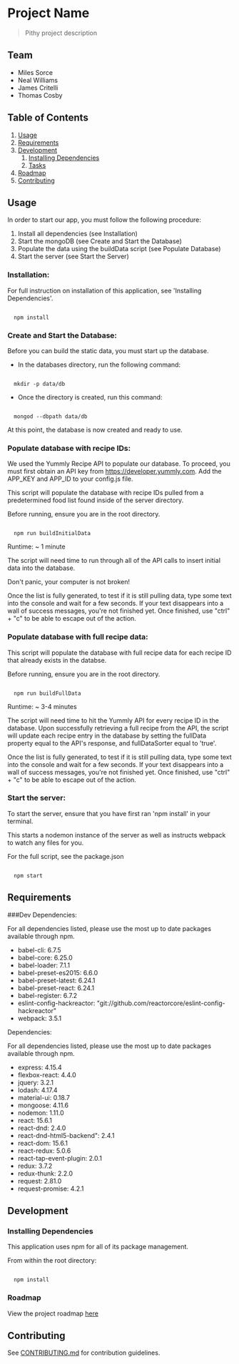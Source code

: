 # Project Name

> Pithy project description

## Team

  - Miles Sorce
  - Neal Williams
  - James Critelli
  - Thomas Cosby

## Table of Contents

1. [Usage](#Usage)
1. [Requirements](#requirements)
1. [Development](#development)
    1. [Installing Dependencies](#installing-dependencies)
    1. [Tasks](#tasks)
1. [Roadmap](#roadmap)
1. [Contributing](#contributing)

## Usage

In order to start our app, you must follow the following procedure:

1. Install all dependencies (see Installation)
2. Start the mongoDB (see Create and Start the Database)
3. Populate the data using the buildData script (see Populate Database)
4. Start the server (see Start the Server)



### Installation:

For full instruction on installation of this application, see 'Installing Dependencies'.

~~~~~~~~~~~~

  npm install

~~~~~~~~~~~~



### Create and Start the Database:

Before you can build the static data, you must start up the database.

- In the databases directory, run the following command:

~~~~~~~~~~~~

  mkdir -p data/db

~~~~~~~~~~~~

- Once the directory is created, run this command:

~~~~~~~~~~~~

  mongod --dbpath data/db

~~~~~~~~~~~~

At this point, the database is now created and ready to use.



### Populate database with recipe IDs: 

We used the Yummly Recipe API to populate our database. To proceed, you must first obtain an API key from https://developer.yummly.com. Add the APP_KEY and APP_ID to your config.js file.

This script will populate the database with recipe IDs pulled from a predetermined food list found inside of the server directory.

Before running, ensure you are in the root directory.

~~~~~~~~~~~~

  npm run buildInitialData

~~~~~~~~~~~~

Runtime:  ~ 1 minute

The script will need time to run through all of the API calls to insert initial data into the database.

Don't panic, your computer is not broken!

Once the list is fully generated, to test if it is still pulling data, type some text into the console and wait for a few seconds.  If your text disappears into a wall of success messages, you're not finished yet.  Once finished, use "ctrl" + "c" to be able to escape out of the action.



### Populate database with full recipe data: 

This script will populate the database with full recipe data for each recipe ID that already exists in the databse.

Before running, ensure you are in the root directory.

~~~~~~~~~~~~

  npm run buildFullData

~~~~~~~~~~~~

Runtime:  ~ 3-4 minutes

The script will need time to hit the Yummly API for every recipe ID in the database. Upon successfully retrieving a full recipe from the API, the script will update each recipe entry in the database by setting the fullData property equal to the API's response, and fullDataSorter equal to 'true'.

Once the list is fully generated, to test if it is still pulling data, type some text into the console and wait for a few seconds.  If your text disappears into a wall of success messages, you're not finished yet.  Once finished, use "ctrl" + "c" to be able to escape out of the action.



### Start the server:

To start the server, ensure that you have first ran 'npm install' in your terminal.

This starts a nodemon instance of the server as well as instructs webpack to watch any files for you.

For the full script, see the package.json

~~~~~~~~~~~~

  npm start

~~~~~~~~~~~~



## Requirements

###Dev Dependencies:

For all dependencies listed, please use the most up to date packages available through npm.

- babel-cli: 6.7.5 
- babel-core: 6.25.0 
- babel-loader: 7.1.1 
- babel-preset-es2015: 6.6.0 
- babel-preset-latest: 6.24.1 
- babel-preset-react: 6.24.1 
- babel-register: 6.7.2 
- eslint-config-hackreactor: "git://github.com/reactorcore/eslint-config-hackreactor"
- webpack: 3.5.1 

Dependencies:

For all dependencies listed, please use the most up to date packages available through npm.

- express: 4.15.4
- flexbox-react: 4.4.0
- jquery: 3.2.1
- lodash: 4.17.4
- material-ui: 0.18.7
- mongoose: 4.11.6
- nodemon: 1.11.0
- react: 15.6.1
- react-dnd: 2.4.0
- react-dnd-html5-backend": 2.4.1
- react-dom: 15.6.1
- react-redux: 5.0.6
- react-tap-event-plugin: 2.0.1
- redux: 3.7.2
- redux-thunk: 2.2.0
- request: 2.81.0
- request-promise: 4.2.1


## Development

### Installing Dependencies

This application uses npm for all of its package management. 

From within the root directory:

~~~~~~~~~~~

  npm install

~~~~~~~~~~~


### Roadmap

View the project roadmap [here](https://docs.google.com/document/d/1Bv9lKkk7HN9q1PnMERsxCTUeNJh9IVQy1JROlKGM80I/edit?usp=sharing)


## Contributing

See [CONTRIBUTING.md](CONTRIBUTING.md) for contribution guidelines.
